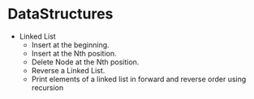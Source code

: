 # DataStructures

* Linked List
  * Insert at the beginning.
  * Insert at the Nth position.
  * Delete Node at the Nth position.
  * Reverse a Linked List.
  * Print elements of a linked list in forward and reverse order using recursion
